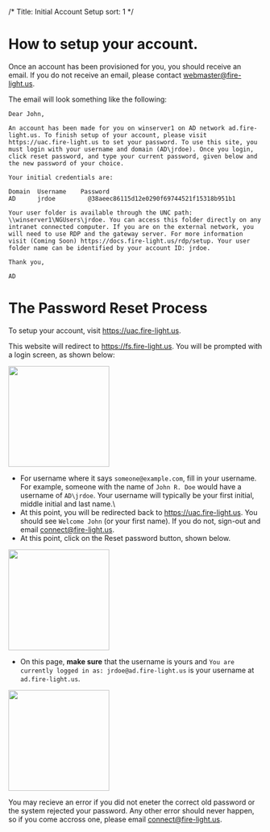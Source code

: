 /*
Title: Initial Account Setup
sort: 1
*/

# How to setup your account.

Once an account has been provisioned for you, you should receive an email. If you do not receive an email, please contact [webmaster@fire-light.us](mailto:webmaster@fire-light.us).

The email will look something like the following:

```Text
Dear John,

An account has been made for you on winserver1 on AD network ad.fire-light.us. To finish setup of your account, please visit https://uac.fire-light.us to set your password. To use this site, you must login with your username and domain (AD\jrdoe). Once you login, click reset password, and type your current password, given below and the new password of your choice.

Your initial credentials are:

Domain	Username	Password
AD      jrdoe         @38aeec86115d12e0290f69744521f15318b951b1

Your user folder is available through the UNC path: \\winserver1\NGUsers\jrdoe. You can access this folder directly on any intranet connected computer. If you are on the external network, you will need to use RDP and the gateway server. For more information visit (Coming Soon) https://docs.fire-light.us/rdp/setup. Your user folder name can be identified by your account ID: jrdoe.

Thank you,

AD
```

# The Password Reset Process
To setup your account, visit https://uac.fire-light.us.

This website will redirect to https://fs.fire-light.us. You will be prompted with a login screen, as shown below:

<img src="%image_url%/AccountSetup/ADFS_SSO_Initial_Filled.png" width="200">

- For username where it says `someone@example.com`, fill in your username. For example, someone with the name of `John R. Doe` would have a username of `AD\jrdoe`. Your username will typically be your first initial, middle initial and last name.\
- At this point, you will be redirected back to https://uac.fire-light.us. You should see `Welcome John` (or your first name). If you do not, sign-out and email [connect@fire-light.us](mailto:connect@fire-light.us).
- At this point, click on the Reset password button, shown below.

<img src="%image_url%/AccountSetup/resetPasswordButton.png" width="200">

- On this page, **make sure** that the username is yours and `You are currently logged in as: jrdoe@ad.fire-light.us` is your username at `ad.fire-light.us`.

<img src="%image_url%/AccountSetup/resetPasswordInfo.PNG" width="200">

You may recieve an error if you did not eneter the correct old password or the system rejected your password.
Any other error should never happen, so if you come accross one, please email [connect@fire-light.us](mailto:connect@fire-light.us).
